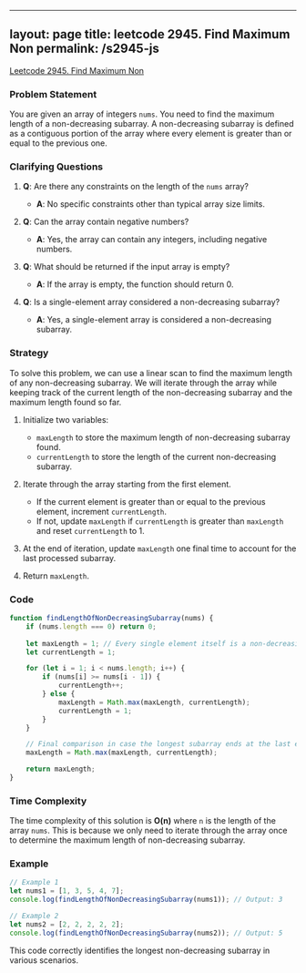 
---
layout: page
title: leetcode 2945. Find Maximum Non
permalink: /s2945-js
---
[Leetcode 2945. Find Maximum Non](https://algoadvance.github.io/algoadvance/l2945)
### Problem Statement

You are given an array of integers `nums`. You need to find the maximum length of a non-decreasing subarray. A non-decreasing subarray is defined as a contiguous portion of the array where every element is greater than or equal to the previous one.

### Clarifying Questions

1. **Q**: Are there any constraints on the length of the `nums` array?
   - **A**: No specific constraints other than typical array size limits.

2. **Q**: Can the array contain negative numbers?
   - **A**: Yes, the array can contain any integers, including negative numbers.

3. **Q**: What should be returned if the input array is empty?
   - **A**: If the array is empty, the function should return 0.

4. **Q**: Is a single-element array considered a non-decreasing subarray?
   - **A**: Yes, a single-element array is considered a non-decreasing subarray.

### Strategy

To solve this problem, we can use a linear scan to find the maximum length of any non-decreasing subarray. We will iterate through the array while keeping track of the current length of the non-decreasing subarray and the maximum length found so far.

1. Initialize two variables:
   - `maxLength` to store the maximum length of non-decreasing subarray found.
   - `currentLength` to store the length of the current non-decreasing subarray.

2. Iterate through the array starting from the first element.
   - If the current element is greater than or equal to the previous element, increment `currentLength`.
   - If not, update `maxLength` if `currentLength` is greater than `maxLength` and reset `currentLength` to 1.

3. At the end of iteration, update `maxLength` one final time to account for the last processed subarray.

4. Return `maxLength`.

### Code

```javascript
function findLengthOfNonDecreasingSubarray(nums) {
    if (nums.length === 0) return 0;
    
    let maxLength = 1; // Every single element itself is a non-decreasing subarray
    let currentLength = 1;

    for (let i = 1; i < nums.length; i++) {
        if (nums[i] >= nums[i - 1]) {
            currentLength++;
        } else {
            maxLength = Math.max(maxLength, currentLength);
            currentLength = 1;
        }
    }

    // Final comparison in case the longest subarray ends at the last element
    maxLength = Math.max(maxLength, currentLength);

    return maxLength;
}
```

### Time Complexity

The time complexity of this solution is **O(n)** where `n` is the length of the array `nums`. This is because we only need to iterate through the array once to determine the maximum length of non-decreasing subarray.

### Example

```javascript
// Example 1
let nums1 = [1, 3, 5, 4, 7];
console.log(findLengthOfNonDecreasingSubarray(nums1)); // Output: 3

// Example 2
let nums2 = [2, 2, 2, 2, 2];
console.log(findLengthOfNonDecreasingSubarray(nums2)); // Output: 5
```

This code correctly identifies the longest non-decreasing subarray in various scenarios.